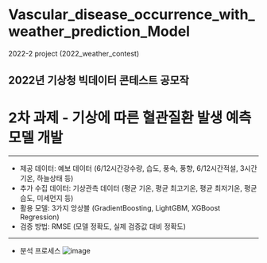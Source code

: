 # Vascular_disease_occurrence_with_weather_prediction_Model
2022-2 project (2022_weather_contest)

## 2022년 기상청 빅데이터 콘테스트 공모작
# 2차 과제 - 기상에 따른 혈관질환 발생 예측 모델 개발
---

- 제공 데이터: 예보 데이터 (6/12시간강수량, 습도, 풍속, 풍향, 6/12시간적설, 3시간기온, 하늘상태 등)
- 추가 수집 데이터: 기상관측 데이터 (평균 기온, 평균 최고기온, 평균 최저기온, 평균 습도, 미세먼지 등)
- 활용 모델: 3가지 앙상블 (GradientBoosting, LightGBM, XGBoost Regression)
- 검증 방법: RMSE (모델 정확도, 실제 검증값 대비 정확도)

---
- 분석 프로세스
![image](https://user-images.githubusercontent.com/100951015/183670389-ba629654-ab8f-4826-92ac-b679679e54ec.png)
